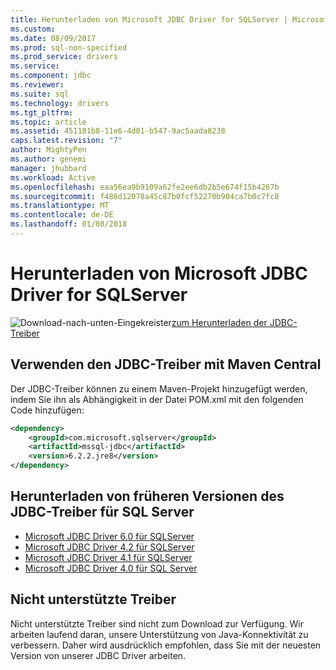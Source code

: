 ```yaml
---
title: Herunterladen von Microsoft JDBC Driver for SQLServer | Microsoft Docs
ms.custom: 
ms.date: 08/09/2017
ms.prod: sql-non-specified
ms.prod_service: drivers
ms.service: 
ms.component: jdbc
ms.reviewer: 
ms.suite: sql
ms.technology: drivers
ms.tgt_pltfrm: 
ms.topic: article
ms.assetid: 451181b8-11e6-4d01-b547-9ac5aada8238
caps.latest.revision: "7"
author: MightyPen
ms.author: genemi
manager: jhubbard
ms.workload: Active
ms.openlocfilehash: eaa56ea9b9109a62fe2ee6db2b5e674f15b4267b
ms.sourcegitcommit: f486d12078a45c87b0fcf52270b904ca7b0c7fc8
ms.translationtype: MT
ms.contentlocale: de-DE
ms.lasthandoff: 01/08/2018
---
```

# <a name="download-microsoft-jdbc-driver-for-sql-server"></a>Herunterladen von Microsoft JDBC Driver for SQLServer

![Download-nach-unten-Eingekreister](../../ssdt/media/download.png)[zum Herunterladen der JDBC-Treiber](../sql-connection-libraries.md#anchor-20-drivers-relational-access)
 
## <a name="using-the-jdbc-driver-with-maven-central"></a>Verwenden den JDBC-Treiber mit Maven Central
Der JDBC-Treiber können zu einem Maven-Projekt hinzugefügt werden, indem Sie ihn als Abhängigkeit in der Datei POM.xml mit den folgenden Code hinzufügen:

```xml
<dependency>
    <groupId>com.microsoft.sqlserver</groupId>
    <artifactId>mssql-jdbc</artifactId>
    <version>6.2.2.jre8</version>
</dependency>
```  

## <a name="download-previous-versions-of-jdbc-drivers-for-sql-server"></a>Herunterladen von früheren Versionen des JDBC-Treiber für SQL Server  
 * [Microsoft JDBC Driver 6.0 für SQLServer](http://go.microsoft.com/fwlink/?LinkId=245496) 
 * [Microsoft JDBC Driver 4.2 für SQLServer](http://go.microsoft.com/fwlink/?linkid=841534) 
 * [Microsoft JDBC Driver 4.1 für SQLServer](http://go.microsoft.com/fwlink/?linkid=841533) 
 * [Microsoft JDBC Driver 4.0 für SQL Server](http://go.microsoft.com/fwlink/?linkid=841532) 
  
## <a name="unsupported-drivers"></a>Nicht unterstützte Treiber  
Nicht unterstützte Treiber sind nicht zum Download zur Verfügung. Wir arbeiten laufend daran, unsere Unterstützung von Java-Konnektivität zu verbessern. Daher wird ausdrücklich empfohlen, dass Sie mit der neuesten Version von unserer JDBC Driver arbeiten.  
  
  
